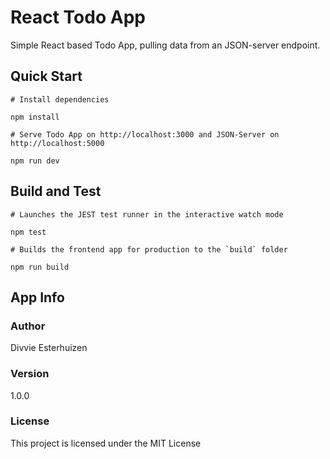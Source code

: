 # React Todo App

Simple React based Todo App, pulling data from an JSON-server endpoint.

## Quick Start

```
# Install dependencies

npm install

# Serve Todo App on http://localhost:3000 and JSON-Server on http://localhost:5000

npm run dev

```

## Build and Test

```
# Launches the JEST test runner in the interactive watch mode

npm test

# Builds the frontend app for production to the `build` folder

npm run build

```

## App Info

### Author

Divvie Esterhuizen

### Version

1.0.0

### License

This project is licensed under the MIT License

